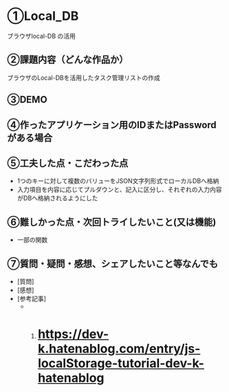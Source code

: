 # ①Local_DB
ブラウザlocal-DB の活用

## ②課題内容（どんな作品か）

ブラウザのLocal-DBを活用したタスク管理リストの作成

## ③DEMO

## ④作ったアプリケーション用のIDまたはPasswordがある場合


## ⑤工夫した点・こだわった点
- 1つのキーに対して複数のバリューをJSON文字列形式でローカルDBへ格納
- 入力項目を内容に応じてプルダウンと、記入に区分し、それぞれの入力内容がDBへ格納されるようにした
   
## ⑥難しかった点・次回トライしたいこと(又は機能)
- 一部の関数
## ⑦質問・疑問・感想、シェアしたいこと等なんでも

- [質問]　
- [感想]　
- [参考記事]
  - 1. # https://dev-k.hatenablog.com/entry/js-localStorage-tutorial-dev-k-hatenablog

